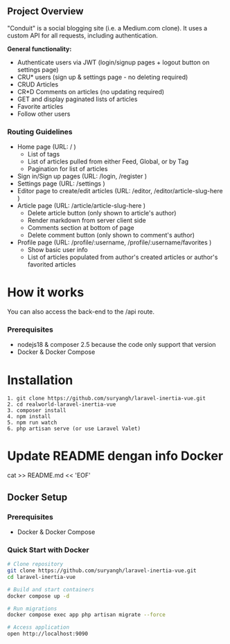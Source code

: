 
## Project Overview

"Conduit" is a social blogging site (i.e. a Medium.com clone). It uses a custom API for all requests, including authentication.

**General functionality:**

-   Authenticate users via JWT (login/signup pages + logout button on settings page)
-   CRU\* users (sign up & settings page - no deleting required)
-   CRUD Articles
-   CR\*D Comments on articles (no updating required)
-   GET and display paginated lists of articles
-   Favorite articles
-   Follow other users

### Routing Guidelines

-   Home page (URL: / )
    -   List of tags
    -   List of articles pulled from either Feed, Global, or by Tag
    -   Pagination for list of articles
-   Sign in/Sign up pages (URL: /login, /register )
-   Settings page (URL: /settings )
-   Editor page to create/edit articles (URL: /editor, /editor/article-slug-here )
-   Article page (URL: /article/article-slug-here )
    -   Delete article button (only shown to article's author)
    -   Render markdown from server client side
    -   Comments section at bottom of page
    -   Delete comment button (only shown to comment's author)
-   Profile page (URL: /profile/:username, /profile/:username/favorites )
    -   Show basic user info
    -   List of articles populated from author's created articles or author's favorited articles

# How it works

You can also access the back-end to the /api route.



### Prerequisites
- nodejs18 & composer 2.5 because the code only support that version
- Docker & Docker Compose


# Installation

```
1. git clone https://github.com/suryangh/laravel-inertia-vue.git
2. cd realworld-laravel-inertia-vue
3. composer install
4. npm install
5. npm run watch
6. php artisan serve (or use Laravel Valet)
```


# Update README dengan info Docker
cat >> README.md << 'EOF'

## Docker Setup

### Prerequisites
- Docker & Docker Compose

### Quick Start with Docker
```bash
# Clone repository
git clone https://github.com/suryangh/laravel-inertia-vue.git
cd laravel-inertia-vue

# Build and start containers
docker compose up -d

# Run migrations
docker compose exec app php artisan migrate --force

# Access application
open http://localhost:9090
